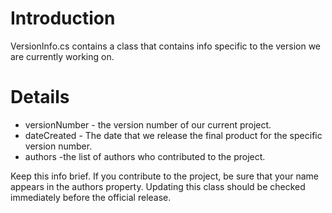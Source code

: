 # Introduction #

VersionInfo.cs contains a class that contains info specific to  the version we are currently working on.

# Details #

  * versionNumber - the version number of our current project.
  * dateCreated - The date that we release the final product for the specific version number.
  * authors -the list of authors who contributed to the project.

Keep this info brief. If you contribute to the project, be sure that your name appears in the authors property. Updating this class should be checked immediately before the official release.